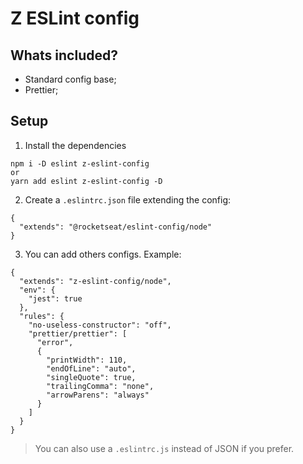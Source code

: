 # Z ESLint config

## Whats included?

- Standard config base;
- Prettier;

## Setup

1. Install the dependencies
```
npm i -D eslint z-eslint-config
or
yarn add eslint z-eslint-config -D
```

2. Create a `.eslintrc.json` file extending the config:
```
{
  "extends": "@rocketseat/eslint-config/node"
}
```

3. You can add others configs. Example:

```
{
  "extends": "z-eslint-config/node",
  "env": {
    "jest": true
  },
  "rules": {
    "no-useless-constructor": "off",
    "prettier/prettier": [
      "error",
      {
        "printWidth": 110,
        "endOfLine": "auto",
        "singleQuote": true,
        "trailingComma": "none",
        "arrowParens": "always"
      }
    ]
  }
}
```

> You can also use a `.eslintrc.js` instead of JSON if you prefer.
